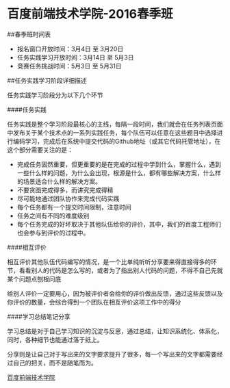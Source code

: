 # 百度前端技术学院-2016春季班

##春季班时间表

* 报名窗口开放时间：3月4日 至 3月20日  
* 任务实践学习开放时间：3月14日 至 5月3日  
* 竞赛任务挑战时间：5月3日 至 5月31日



##任务实践学习阶段详细描述

任务实践学习阶段分为以下几个环节


####任务实践


任务实践是整个学习阶段最核心的主线，每隔一段时间，我们就会在任务列表页面中发布关于某个技术点的一系列实践任务，每个队伍可以任意在这些题目中选择进行编码学习，完成后在系统中提交代码的Github地址（或其它代码托管地址），在这个部分需要关注的是：

* 完成任务固然重要，但更重要的是在完成的过程中学到什么，掌握什么，遇到一些什么样的问题，为什么会出现，根源是什么，都有哪些解决方案，什么样的场景适合什么样的解决方案。  
* 不要贪图完成得多，而讲究完成得精  
* 尽可能地通过团队协作来完成代码实践  
* 每个任务都有一个提交时间限制，注意时间  
* 任务之间有不同的难度级别  
* 每个任务完成的好坏取决于其他队伍给你的评价，其中，我们的百度工程师们也会参与到评价的过程中。


####相互评价

相互评价其他队伍代码编写的情况，是一个比单纯听听分享要来得直接得多的环节，看看别人的代码是怎么写的，或者为了指出别人代码的问题，不得不自己先就某个问题点刨根问底

给别人评价一定要用心，因为被评价者会给你的评价做出反馈，通过这些反馈以及你评价的数量，会综合得到一个团队在相互评价这项工作中的得分

####学习总结笔记分享

学习总结是对于自己学习知识的沉淀与反思，通过总结，让知识系统化、体系化，同时，各种细节也能通过落于纸上。

分享则是让自己对于写出来的文字要求提升了很多，每一个写出来的文字都需要经过自己的把关，而不是随笔而为。

[百度前端技术学院](http://ife.baidu.com)
